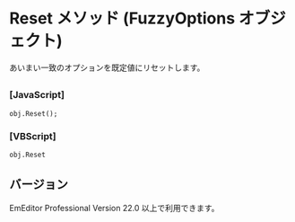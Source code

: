 # Reset メソッド (FuzzyOptions オブジェクト)

あいまい一致のオプションを既定値にリセットします。

## 

### \[JavaScript\]

```
obj.Reset();
```

### \[VBScript\]

```
obj.Reset
```

## バージョン

EmEditor Professional Version 22.0 以上で利用できます。
